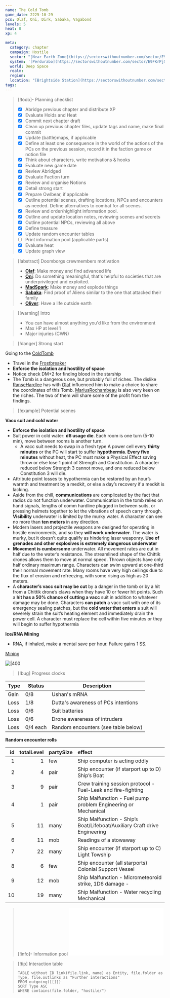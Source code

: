 ```yaml
---
name: The Cold Tomb
game_date: 2225-10-29
pcs: Olaf, Oni, Dirk, Sabaka, Vagabond
levels: 5
heat: 0
xp: 4

meta:
  category: chapter
  campaign: Hostile
  sector: "[Near Earth Zone](https://sectorswithoutnumber.com/sector/E9FKrPjS8tsRmoryYMpe)"
  system: '[Perdurabo](https://sectorswithoutnumber.com/sector/E9FKrPjS8tsRmoryYMpe/system/PWrHAjd6P64k61Ga1PfQ)'
  world: Deep Space
  realm: 
  region: 
  location: "[Brightside Station](https://sectorswithoutnumber.com/sector/E9FKrPjS8tsRmoryYMpe/spaceStation/8LCcs3wrwRYwyUx5P0OL)"
tags: 
---
```


> [!todo]- Planning checklist
> - [x] Abridge previous chapter and distribute XP
> - [x] Evaluate Holds and Heat
> - [x] Commit next chapter draft
> - [x] Clean up previous chapter files, update tags and name, make final commit
> - [x] Update (battle)maps, if applicable
> - [x] Define at least one consequence in the world of the actions of the PCs on the previous session, record it in the faction game or notion file
> - [x] Think about characters, write motivations & hooks
> - [x] Evaluate new game date
> - [x] Review Abridged
> - [x] Evaluate Faction turn
> - [x] Review and organise Notions
> - [x] Detail strong start
> - [x] Prepare Owlbear, if applicable
> - [x] Outline potential scenes, drafting locations, NPCs and encounters as needed. Define alternatives to combat for all scenes.
> - [x] Review and order/highlight information pool.
> - [x] Outline and update location notes, reviewing scenes and secrets
> - [x] Outline potential NPCs, reviewing all above
> - [x] Define treasure
> - [x] Update random encounter tables
> - [ ] Print information pool (applicable parts)
> - [x] Evaluate heat
> - [x] Update graph view

> [!abstract] Doomborgs crewmembers motivation
> - [**Olaf**](../pcs/Olaf.md): Make money and find advanced life
> - [**Oni**](../pcs/Oni.md): Do something meaningful, that's helpful to societies that are underprivileged and exploited.
> - [**MadSpark**](../pcs/MadSpark.md): Make money and explode things
> - [**Sabaka**](../pcs/Sabaka.md): Find proof of Aliens similar to the one that attacked their family
> - [**Oliver**](../pcs/Oliver.md): Have a life outside earth

> [!warning] Intro
> - You can have almost anything you'd like from the environment
> - Max HP at level 1
> - Major injuries (CWN)

> [!danger] Strong start

Going to the [ColdTomb](../locations/ColdTomb.md)
- Travel in the [Frostbreaker](../objects/Frostbreaker.md)
- **Enforce the isolation and hostility of space**
- Notice check DM+2 for finding blood in the starship
- The Tomb is a dangerous one, but probably full of riches. The dislike [RanseHardlee](../npcs/RanseHardlee.md) has with [Olaf](../pcs/Olaf.md) influenced him to make a choice to share the coordinates of this Tomb. [MariusRochambeau](../npcs/MariusRochambeau.md) is also very keen on the riches. The two of them will share some of the profit from the findings.

> [!example] Potential scenes

**Vacc suit and cold water**
- **Enforce the isolation and hostility of space**
- Suit power in cold water: **d6 usage die**. Each room is one turn (5-10 min), move between rooms is another turn. 
	- A vacc suit needs to swap in a fresh type A power cell every **thirty minutes** or the PC will start to suffer **hypothermia**. **Every five minutes** without heat, the PC must make a Physical Effect saving throw or else lose 1 point of Strength and Constitution. A character reduced below Strength 3 cannot move, and one reduced below Constitution 3 will die.
- Attribute point losses to hypothermia can be restored by an hour’s warmth and treatment by a medkit, or else a day’s recovery if a medkit is lacking.
- Aside from the chill, **communications** are complicated by the fact that radios do not function underwater. Communication in the tomb relies on hand signals, lengths of comm hardline plugged in between suits, or pressing helmets together to let the vibrations of speech carry through. **Visibility** underwater is limited by the murky water. A character can see no more than **ten meters** in any direction.
- Modern lasers and projectile weapons are designed for operating in hostile environments, and so they **will work underwater**. The water is murky, but it doesn’t quite qualify as hindering laser weaponry. **Use of grenades and other explosives is extremely dangerous underwater**
- **Movement is cumbersome** underwater. All movement rates are cut in half due to the water’s resistance. The streamlined shape of the Chittik drones allows them to move at normal speed. Thrown objects have only half ordinary maximum range. Characters can swim upward at one-third their normal movement rate. Many rooms have very high ceilings due to the flux of erosion and refreezing, with some rising as high as 20 meters.
- A **character’s vacc suit may be cut** by a danger in the tomb or by a hit from a Chittik drone’s claws when they have 10 or fewer hit points. Such a **hit has a 50% chance of cutting a vacc** suit in addition to whatever damage may be done. Characters **can patch** a vacc suit with one of its emergency sealing patches, but the **cold water that enters** a suit will severely strain the suit’s heating element and immediately drain the power cell. A character must replace the cell within five minutes or they will begin to suffer hypothermia

**Ice/RNA Mining**
- RNA, if inhaled, make a mental save per hour. Failure gains 1 SS.

[Mining](../../_gm/moves/README.md#Mining)

![|400](https://imgur.com/swvqhSV.png)

> [!bug] Progress clocks

| Type   | Status   | Description                         |
| ------ | -------- | ----------------------------------- |
| Gain   | 0/8      | Ushan's mRNA                        |
| Loss | 1/8      | Dutta's awareness of PCs intentions |
| Loss | 0/6      | Suit batteries                      |
| Loss | 0/6      | Drone awareness of intruders        |
| Loss | 0/4 each | Random encounters (see table below) |

**Random encounter rolls**

| id| totalLevel|partySize |effect                                                                    |
|--:|----------:|:---------|:-------------------------------------------------------------------------|
|  1|          1|few       |Ship computer is acting oddly                                             |
|  2|          4|pair      |Ship encounter (if starport up to D) Ship’s Boat                          |
|  3|          9|pair      |Crew training session protocol - Fuel-Leak and fire-fighting              |
|  4|          1|pair      |Ship Malfunction - Fuel pump problem Engineering or Mechanical            |
|  5|         11|many      |Ship Malfunction - Ship’s Boat/Lifeboat/Auxiliary Craft drive Engineering |
|  6|         11|mob       |Readings of a stowaway                                                    |
|  7|         22|many      |Ship encounter (if starport up to C) Light Towship                        |
|  8|          6|few       |Ship encounter (all starports) Colonial Support Vessel                    |
|  9|         12|mob       |Ship Malfunction - Micrometeoroid strike, 1D6 damage -                    |
| 10|         19|many      |Ship Malfunction - Water recycling Mechanical                             |

> [!info]- Information pool
> ![_informationPool](../_informationPool.md)

> [!tip] Interaction table 
> 
> ```dataview
> TABLE without ID link(file.link, name) as Entity, file.folder as Type, file.outlinks as "Further interactions"
> FROM outgoing([[]]) 
> SORT Type ASC
> WHERE contains(file.folder, "hostile/")
> ```


